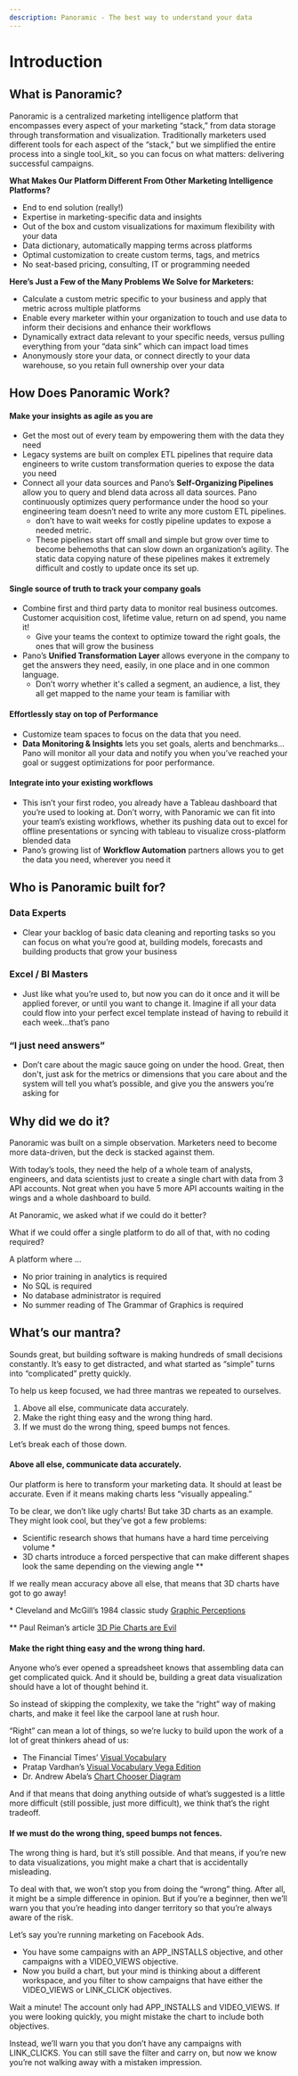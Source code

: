 ```yaml
---
description: Panoramic - The best way to understand your data
---
```


# Introduction

## What is Panoramic?

Panoramic is a centralized marketing intelligence platform that encompasses every aspect of your marketing “stack,” from data storage through transformation and visualization. Traditionally marketers used different tools for each aspect of the “stack,” but we simplified the entire process into a single tool_kit_ so you can focus on what matters: delivering successful campaigns.

**What Makes Our Platform Different From Other Marketing Intelligence Platforms?**

* End to end solution \(really!\)
* Expertise in marketing-specific data and insights
* Out of the box and custom visualizations for maximum flexibility with your data
* Data dictionary, automatically mapping terms across platforms
* Optimal customization to create custom terms, tags, and metrics
* No seat-based pricing, consulting, IT or programming needed

**Here’s Just a Few of the Many Problems We Solve for Marketers:**

* Calculate a custom metric specific to your business and apply that metric across multiple platforms
* Enable every marketer within your organization to touch and use data to inform their decisions and enhance their workflows
* Dynamically extract data relevant to your specific needs, versus pulling everything from your “data sink” which can impact load times
* Anonymously store your data, or connect directly to your data warehouse, so you retain full ownership over your data

## How Does Panoramic Work?

#### Make your insights as agile as you are

* Get the most out of every team by empowering them with the data they need
* Legacy systems are built on complex ETL pipelines that require data engineers to write custom transformation queries to expose the data you need
* Connect all your data sources and Pano’s **Self-Organizing Pipelines** allow you to query and blend data across all data sources. Pano continuously optimizes query performance under the hood so your engineering team doesn’t need to write any more custom ETL pipelines.
  * don’t have to wait weeks for costly pipeline updates to expose a needed metric.
  * These pipelines start off small and simple but grow over time to become behemoths that can slow down an organization’s agility. The static data copying nature of these pipelines makes it extremely difficult and costly to update once its set up.

#### Single source of truth to track your company goals

* Combine first and third party data to monitor real business outcomes. Customer acquisition cost, lifetime value, return on ad spend, you name it!
  * Give your teams the context to optimize toward the right goals, the ones that will grow the business
* Pano’s **Unified Transformation Layer** allows everyone in the company to get the answers they need, easily, in one place and in one common language.
  * Don’t worry whether it's called a segment, an audience, a list, they all get mapped to the name your team is familiar with

#### Effortlessly stay on top of Performance

* Customize team spaces to focus on the data that you need.
* **Data Monitoring & Insights** lets you set goals, alerts and benchmarks… Pano will monitor all your data and notify you when you’ve reached your goal or suggest optimizations for poor performance.

#### Integrate into your existing workflows

* This isn’t your first rodeo, you already have a Tableau dashboard that you’re used to looking at. Don’t worry, with Panoramic we can fit into your team’s existing workflows, whether its pushing data out to excel for offline presentations or syncing with tableau to visualize cross-platform blended data
* Pano’s growing list of **Workflow Automation** partners allows you to get the data you need, wherever you need it

## Who is Panoramic built for?

### Data Experts

* Clear your backlog of basic data cleaning and reporting tasks so you can focus on what you’re good at, building models, forecasts and building products that grow your business

### Excel / BI Masters

* Just like what you’re used to, but now you can do it once and it will be applied forever, or until you want to change it. Imagine if all your data could flow into your perfect excel template instead of having to rebuild it each week...that’s pano

### “I just need answers”

* Don’t care about the magic sauce going on under the hood. Great, then don't, just ask for the metrics or dimensions that you care about and the system will tell you what’s possible, and give you the answers you’re asking for

## Why did we do it?

Panoramic was built on a simple observation. Marketers need to become more data-driven, but the deck is stacked against them.

With today’s tools, they need the help of a whole team of analysts, engineers, and data scientists just to create a single chart with data from 3 API accounts. Not great when you have 5 more API accounts waiting in the wings and a whole dashboard to build.

At Panoramic, we asked what if we could do it better? 

What if we could offer a single platform to do all of that, with no coding required?

A platform where …

* No prior training in analytics is required
* No SQL is required
* No database administrator is required
* No summer reading of The Grammar of Graphics is required

## What’s our mantra?

Sounds great, but building software is making hundreds of small decisions constantly. It’s easy to get distracted, and what started as “simple” turns into “complicated” pretty quickly.  


To help us keep focused, we had three mantras we repeated to ourselves.

1. Above all else, communicate data accurately.
2. Make the right thing easy and the wrong thing hard.
3. If we must do the wrong thing, speed bumps not fences.

Let’s break each of those down.

#### Above all else, communicate data accurately.

Our platform is here to transform your marketing data. It should at least be accurate. Even if it means making charts less “visually appealing.”

To be clear, we don’t like ugly charts! But take 3D charts as an example. They might look cool, but they’ve got a few problems:

* Scientific research shows that humans have a hard time perceiving volume \*
* 3D charts introduce a forced perspective that can make different shapes look the same depending on the viewing angle \*\*

If we really mean accuracy above all else, that means that 3D charts have got to go away!

\* Cleveland and McGill’s 1984 classic study [Graphic Perceptions](https://www.jstor.org/stable/2288400)

\*\* Paul Reiman’s article [3D Pie Charts are Evil](https://www.getnerdyhr.com/3d-pie-charts-are-evil/)  


#### Make the right thing easy and the wrong thing hard. 

Anyone who’s ever opened a spreadsheet knows that assembling data can get complicated quick. And it should be, building a great data visualization should have a lot of thought behind it.

So instead of skipping the complexity, we take the “right” way of making charts, and make it feel like the carpool lane at rush hour. 

“Right” can mean a lot of things, so we’re lucky to build upon the work of a lot of great thinkers ahead of us:

* The Financial Times’ [Visual Vocabulary](https://github.com/ft-interactive/chart-doctor/tree/master/visual-vocabulary)
* Pratap Vardhan’s [Visual Vocabulary Vega Edition](https://gramener.github.io/visual-vocabulary-vega/#)
* Dr. Andrew Abela’s [Chart Chooser Diagram](https://extremepresentation.typepad.com/files/choosing-a-good-chart-09.pdf)

And if that means that doing anything outside of what’s suggested is a little more difficult \(still possible, just more difficult\), we think that’s the right tradeoff.

#### If we must do the wrong thing, speed bumps not fences.

The wrong thing is hard, but it’s still possible. And that means, if you’re new to data visualizations, you might make a chart that is accidentally misleading.

To deal with that, we won’t stop you from doing the “wrong” thing. After all, it might be a simple difference in opinion. But if you’re a beginner, then we’ll warn you that you’re heading into danger territory so that you’re always aware of the risk.

Let’s say you’re running marketing on Facebook Ads.

* You have some campaigns with an APP\_INSTALLS objective, and other campaigns with a VIDEO\_VIEWS objective.
* Now you build a chart, but your mind is thinking about a different workspace, and you filter to show campaigns that have either the VIDEO\_VIEWS or LINK\_CLICK objectives.

Wait a minute! The account only had APP\_INSTALLS and VIDEO\_VIEWS. If you were looking quickly, you might mistake the chart to include both objectives.

Instead, we’ll warn you that you don’t have any campaigns with LINK\_CLICKS. You can still save the filter and carry on, but now we know you’re not walking away with a mistaken impression.



